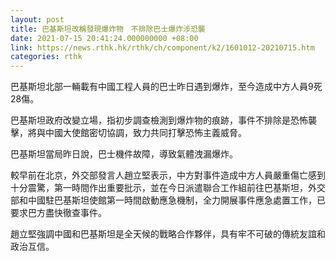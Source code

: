 ```yaml
---
layout: post
title: 巴基斯坦改稱發現爆炸物　不排除巴士爆炸涉恐襲
date: 2021-07-15 20:41:24.000000000 +08:00
link: https://news.rthk.hk/rthk/ch/component/k2/1601012-20210715.htm
categories: rthk
---
```


巴基斯坦北部一輛載有中國工程人員的巴士昨日遇到爆炸，至今造成中方人員9死28傷。

巴基斯坦政府改變立場，指初步調查檢測到爆炸物的痕跡，事件不排除是恐怖襲擊，將與中國大使館密切協調，致力共同打擊恐怖主義威脅。

巴基斯坦當局昨日說，巴士機件故障，導致氣體洩漏爆炸。

較早前在北京，外交部發言人趙立堅表示，中方對事件造成中方人員嚴重傷亡感到十分震驚，第一時間作出重要批示，並在今日派遣聯合工作組前往巴基斯坦，外交部和中國駐巴基斯坦使館第一時間啟動應急機制，全力開展事件應急處置工作，已要求巴方盡快徹查事件。

趙立堅強調中國和巴基斯坦是全天候的戰略合作夥伴，具有牢不可破的傳統友誼和政治互信。

